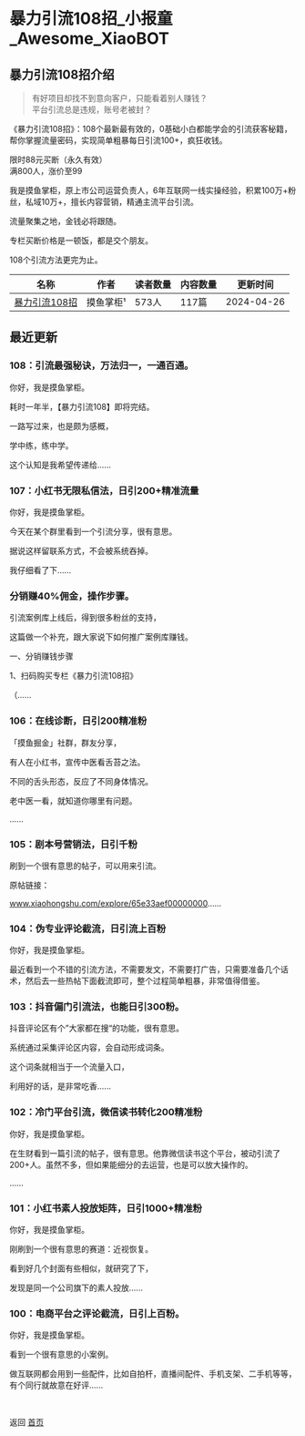 # 暴力引流108招_小报童_Awesome_XiaoBOT

## 暴力引流108招介绍
> 有好项目却找不到意向客户，只能看着别人赚钱？    
平台引流总是违规，账号老被封？    
    
《暴力引流108招》：108个最新最有效的，0基础小白都能学会的引流获客秘籍，帮你掌握流量密码，实现简单粗暴每日引流100+，疯狂收钱。    
    
限时88元买断（永久有效）    
满800人，涨价至99    
    
我是摸鱼掌柜，原上市公司运营负责人，6年互联网一线实操经验，积累100万+粉丝，私域10万+，擅长内容营销，精通主流平台引流。    
    
流量聚集之地，金钱必将跟随。    
    
专栏买断价格是一顿饭，都是交个朋友。    
    
108个引流方法更完为止。  
  


|名称|作者|读者数量|内容数量|更新时间|
|---|---|---|---|---|
|[暴力引流108招](https://xiaobot.net/p/mysw001?refer=0b133df9-27dc-423b-8101-639049001c13)|摸鱼掌柜¹|573人|117篇|2024-04-26|

## 最近更新
### 108：引流最强秘诀，万法归一，一通百通。

你好，我是摸鱼掌柜。

耗时一年半，【暴力引流108】即将完结。

一路写过来，也是颇为感概，

学中练，练中学。

这个认知是我希望传递给......

### 107：小红书无限私信法，日引200+精准流量

你好，我是摸鱼掌柜。

今天在某个群里看到一个引流分享，很有意思。

据说这样留联系方式，不会被系统吞掉。

我仔细看了下......

### 分销赚40%佣金，操作步骤。

引流案例库上线后，得到很多粉丝的支持，

这篇做一个补充，跟大家说下如何推广案例库赚钱。

一、分销赚钱步骤

1、扫码购买专栏《暴力引流108招》

（......

### 106：在线诊断，日引200精准粉

「摸鱼掘金」社群，群友分享，

有人在小红书，宣传中医看舌苔之法。

不同的舌头形态，反应了不同身体情况。

老中医一看，就知道你哪里有问题。

......

### 105：剧本号营销法，日引千粉

刷到一个很有意思的帖子，可以用来引流。

原帖链接：

www.xiaohongshu.com/explore/65e33aef00000000......

### 104：伪专业评论截流，日引流上百粉

你好，我是摸鱼掌柜。

最近看到一个不错的引流方法，不需要发文，不需要打广告，只需要准备几个话术，然后去一些热帖下面截流即可，整个过程简单粗暴，非常值得借鉴。

### 103：抖音偏门引流法，也能日引300粉。

抖音评论区有个”大家都在搜“的功能，很有意思。

系统通过采集评论区内容，会自动形成词条。

这个词条就相当于一个流量入口，

利用好的话，是非常吃香......

### 102：冷门平台引流，微信读书转化200精准粉

你好，我是摸鱼掌柜。

在生财看到一篇引流的帖子，很有意思。他靠微信读书这个平台，被动引流了200+人。虽然不多，但如果能细分的去运营，也是可以放大操作的。

......

### 101：小红书素人投放矩阵，日引1000+精准粉

你好，我是摸鱼掌柜。

刚刷到一个很有意思的赛道：近视恢复。

看到好几个封面有些相似，就研究了下，

发现是同一个公司旗下的素人投放......

### 100：电商平台之评论截流，日引上百粉。

你好，我是摸鱼掌柜。

看到一个很有意思的小案例。

做互联网都会用到一些配件，比如自拍杆，直播间配件、手机支架、二手机等等，有个同行就故意在好评......


<a href="https://github.com/Reno9527/awesome-xiaobot" style="color: white; text-decoration: none;">awesome-xiaobot</a>

返回 [首页](../README.md)
